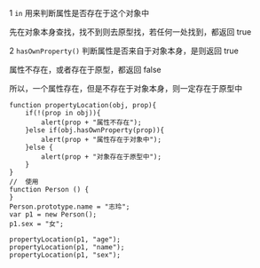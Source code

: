 1 `in` 用来判断属性是否存在于这个对象中

先在对象本身查找，找不到则去原型找，若任何一处找到，都返回 true

2 `hasOwnProperty()`
判断属性是否来自于对象本身，是则返回 true

属性不存在，或者存在于原型，都返回 false




所以，一个属性存在，但是不存在于对象本身，则一定存在于原型中

```JS
function propertyLocation(obj, prop){
    if(!(prop in obj)){
        alert(prop + "属性不存在");
    }else if(obj.hasOwnProperty(prop)){
        alert(prop + "属性存在于对象中");
    }else {
        alert(prop + "对象存在于原型中");
    }
}
//  使用
function Person () {
}
Person.prototype.name = "志玲";
var p1 = new Person();
p1.sex = "女";

propertyLocation(p1, "age");
propertyLocation(p1, "name");
propertyLocation(p1, "sex");
```
